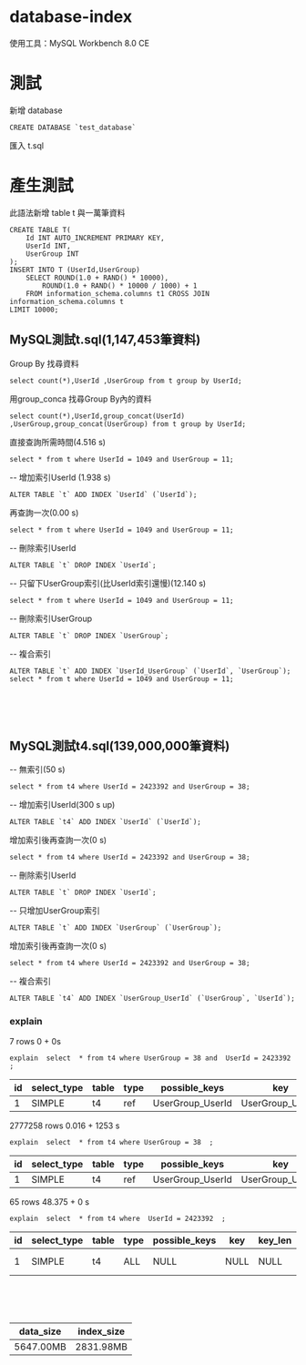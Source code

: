# database-index

使用工具：MySQL Workbench 8.0 CE  

# 測試

新增 database
```
CREATE DATABASE `test_database` 
```
匯入
t.sql  



# 產生測試

此語法新增 table t 與一萬筆資料
```
CREATE TABLE T( 
	Id INT AUTO_INCREMENT PRIMARY KEY, 
	UserId INT, 
	UserGroup INT 
); 
INSERT INTO T (UserId,UserGroup) 
    SELECT ROUND(1.0 + RAND() * 10000), 
        ROUND(1.0 + RAND() * 10000 / 1000) + 1 
    FROM information_schema.columns t1 CROSS JOIN information_schema.columns t
LIMIT 10000;
```
## MySQL測試t.sql(1,147,453筆資料)



Group By 找尋資料  
```
select count(*),UserId ,UserGroup from t group by UserId;
```

用group_conca 找尋Group By內的資料  
```
select count(*),UserId,group_concat(UserId) ,UserGroup,group_concat(UserGroup) from t group by UserId;
```

直接查詢所需時間(4.516 s)
```
select * from t where UserId = 1049 and UserGroup = 11;
```

-- 增加索引UserId (1.938 s)  
```
ALTER TABLE `t` ADD INDEX `UserId` (`UserId`);
```

再查詢一次(0.00 s)
```
select * from t where UserId = 1049 and UserGroup = 11;
```

-- 刪除索引UserId
```
ALTER TABLE `t` DROP INDEX `UserId`;
```

-- 只留下UserGroup索引(比UserId索引還慢)(12.140 s)
```
select * from t where UserId = 1049 and UserGroup = 11;
```


-- 刪除索引UserGroup
```
ALTER TABLE `t` DROP INDEX `UserGroup`;
```


-- 複合索引
```
ALTER TABLE `t` ADD INDEX `UserId_UserGroup` (`UserId`, `UserGroup`);
select * from t where UserId = 1049 and UserGroup = 11;
```
<br>
<br>
<br>

## MySQL測試t4.sql(139,000,000筆資料)


-- 無索引(50 s)
```
select * from t4 where UserId = 2423392 and UserGroup = 38;
```

-- 增加索引UserId(300 s up)
```
ALTER TABLE `t4` ADD INDEX `UserId` (`UserId`);
```

增加索引後再查詢一次(0 s)
```
select * from t4 where UserId = 2423392 and UserGroup = 38;
```

-- 刪除索引UserId
```
ALTER TABLE `t` DROP INDEX `UserId`;
```

-- 只增加UserGroup索引
```
ALTER TABLE `t` ADD INDEX `UserGroup` (`UserGroup`);
```

增加索引後再查詢一次(0 s)
```
select * from t4 where UserId = 2423392 and UserGroup = 38;
```

-- 複合索引
```
ALTER TABLE `t4` ADD INDEX `UserGroup_UserId` (`UserGroup`, `UserId`);
```


### explain  

7 rows
0 + 0s
```
explain  select  * from t4 where UserGroup = 38 and  UserId = 2423392 ;
```
| id | select_type | table | type | possible_keys    | key              | key_len | ref          | rows | Extra |
|----|-------------|-------|------|------------------|------------------|---------|--------------|------|-------|
| 1  | SIMPLE      | t4    | ref  | UserGroup_UserId | UserGroup_UserId | 10      | const,const | 7    |       |


2777258 rows
0.016 + 1253 s
```
explain  select  * from t4 where UserGroup = 38  ;
```
| id | select_type | table | type | possible_keys    | key              | key_len | ref   | rows    | Extra |
|----|-------------|-------|------|------------------|------------------|---------|-------|---------|-------|
| 1  | SIMPLE      | t4    | ref  | UserGroup_UserId | UserGroup_UserId | 5       | const | 5642904 |       |


65 rows
48.375 + 0 s
```
explain  select  * from t4 where  UserId = 2423392  ;
```
| id | select_type | table | type | possible_keys | key | key_len | ref  | rows      | Extra        |
|----|-------------|-------|------|---------------|-----|---------|------|-----------|--------------|
| 1  | SIMPLE      | t4    | ALL  | NULL          | NULL | NULL    | NULL | 139000409 | Using where |



<br>
<br>
<br>

|  data_size   | index_size  |
|  ----  | ----  |
| 5647.00MB  | 2831.98MB |
	